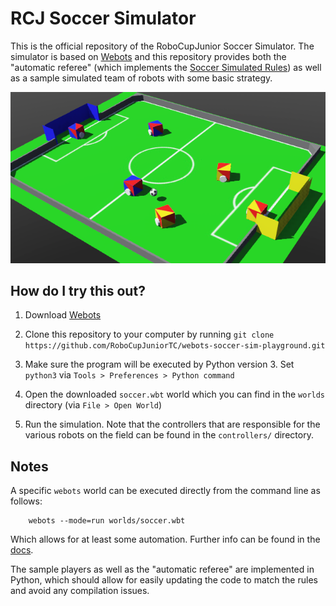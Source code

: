 # RCJ Soccer Simulator

This is the official repository of the RoboCupJunior Soccer Simulator. The
simulator is based on [Webots](https://github.com/cyberbotics/webots) and this
repository provides both the "automatic referee" (which implements the [Soccer
Simulated Rules](https://github.com/RoboCupJuniorTC/soccer-rules-simulation))
as well as a sample simulated team of robots with some basic strategy.

![Soccer Sim](./media/soccer_sim.png)

## How do I try this out?

1. Download [Webots](https://www.cyberbotics.com/#download)

2. Clone this repository to your computer by running `git clone https://github.com/RoboCupJuniorTC/webots-soccer-sim-playground.git`

3. Make sure the program will be executed by Python version 3. Set `python3` via
   `Tools > Preferences > Python command`

4. Open the downloaded `soccer.wbt` world which you can find in the `worlds`
   directory (via `File > Open World`)

5. Run the simulation. Note that the controllers that are responsible for the
   various robots on the field can be found in the `controllers/` directory.

## Notes

A specific `webots` world can be executed directly from the command line as
follows:

        webots --mode=run worlds/soccer.wbt

Which allows for at least some automation. Further info can be found in the
[docs](https://cyberbotics.com/doc/guide/starting-webots).

The sample players as well as the "automatic referee" are implemented in
Python, which should allow for easily updating the code to match the rules and
avoid any compilation issues.

